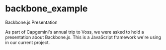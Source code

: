 backbone_example
================

Backbone.js Presentation

As part of Capgemini's annual trip to Voss, we were asked to hold
a presentation about Backbone.js. This is a JavaScript framework
we're using in our current project.
